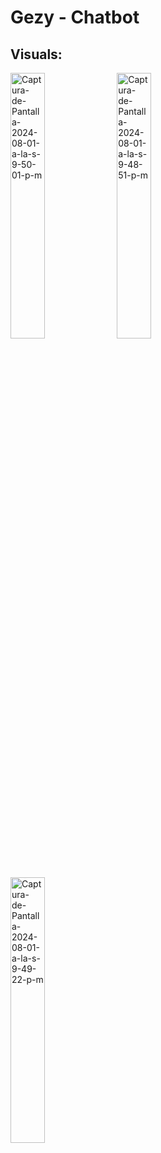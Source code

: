 # **Gezy - Chatbot**

Visuals:  
--- 
<img width="33%" src="https://i.ibb.co/cTBdkBy/Captura-de-Pantalla-2024-08-01-a-la-s-9-50-01-p-m.png" alt="Captura-de-Pantalla-2024-08-01-a-la-s-9-50-01-p-m" border="0">
<img width="33%" src="https://i.ibb.co/C74XCmK/Captura-de-Pantalla-2024-08-01-a-la-s-9-48-51-p-m.png" alt="Captura-de-Pantalla-2024-08-01-a-la-s-9-48-51-p-m" border="0">
<img width="33%" src="https://i.ibb.co/ct0qTTC/Captura-de-Pantalla-2024-08-01-a-la-s-9-49-22-p-m.png" alt="Captura-de-Pantalla-2024-08-01-a-la-s-9-49-22-p-m" border="0">
